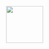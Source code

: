 <img width="100px" src="https://i.pinimg.com/originals/a7/a8/d0/a7a8d06c754cfbbbc37e64cb118c513c.gif"/>

